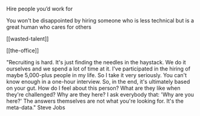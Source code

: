 ---
---


Hire people you’d work for 

You won't be disappointed by hiring someone who is less technical but is a great human who cares for others

[[wasted-talent]]

[[the-office]]

"Recruiting is hard. It's just finding the needles in the haystack. We do it ourselves and we spend a lot of time at it. I've participated in the hiring of maybe 5,000-plus people in my life. So I take it very seriously. You can't know enough in a one-hour interview. So, in the end, it's ultimately based on your gut. How do I feel about this person? What are they like when they're challenged? Why are they here? I ask everybody that: 'Why are you here?' The answers themselves are not what you're looking for. It's the meta-data." Steve Jobs 

